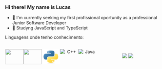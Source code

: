 ### Hi there! My name is Lucas

- 🔭 I'm currently seeking my first profissional oportunity as a professional Junior Software Developer 
- 🌱 Studyng JavaScript and TypeScript

Linguagens onde tenho conhecimento:
<div align="center" style="display: inline_block"><br>    
  <i class="devicon-javascript-plain colored"></i>
  <img align="left" height="50" width="60" src="https://cdn.jsdelivr.net/gh/devicons/devicon/icons/javascript/javascript-original.svg" />
  <img align="left" height="50" width="60" src="https://cdn.jsdelivr.net/gh/devicons/devicon/icons/typescript/typescript-original.svg" />
  <img align="left" alt="Python" height="50" width="60" src="https://raw.githubusercontent.com/devicons/devicon/master/icons/python/python-original.svg">
  <img align="left" alt="C++" height="50" width="60" src="https://cdn.jsdelivr.net/gh/devicons/devicon/icons/c/c-original.svg" />
  <img align="left" alt="Java" height="50" width="60" src="https://cdn.jsdelivr.net/gh/devicons/devicon/icons/java/java-original.svg" />
</div>



<div align="center"> 
 
  <a href = "mailto:lucaszambiazzi194@gmail.com"><img src="https://img.shields.io/badge/-Gmail-%23333?style=for-the-badge&logo=gmail&logoColor=white" target="_blank"></a>
  <a href="https://www.linkedin.com/in/lucas-zambiazzi-brandino-724555239/" target="_blank"><img src="https://img.shields.io/badge/-LinkedIn-%230077B5?style=for-the-badge&logo=linkedin&logoColor=white" target="_blank"></a> 
  
 </div>
